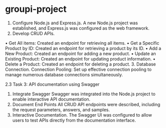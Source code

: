 # groupi-project
1. Configure Node.js and Express.js.
A new Node.js project was established, and Express.js was configured as the web framework.
2. Develop CRUD APIs.

•	Get All items: Created an endpoint for retrieving all items.
•	Get a Specific Product by ID: Created an endpoint for retrieving a product by its ID.
•	Add a New Product: Created an endpoint for adding a new product.
•	Update an Existing Product: Created an endpoint for updating product information.
•	Delete a Product: Created an endpoint for deleting a product.
3. Database Connection.
Connection Pooling: Set up effective connection pooling to manage numerous database connections simultaneously.

2.3 Task 3: API documentation using Swagger
1. Integrate Swagger
Swagger was integrated into the Node.js project to enable interactive API documentation.
2. Document End Points
All CRUD API endpoints were described, including the request parameters, answers, and samples.
3. Interactive Documentation.
The Swagger UI was configured to allow users to test APIs directly from the documentation interface.
